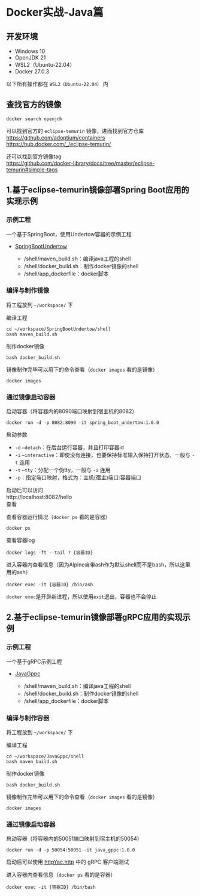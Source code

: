 # Docker实战-Java篇

## 开发环境
- Windows 10
- OpenJDK 21
- WSL2（Ubuntu-22.04）
- Docker 27.0.3

以下所有操作都在 ``WSL2（Ubuntu-22.04）`` 内

## 查找官方的镜像

```
docker search openjdk
```
可以找到官方的 ``eclipse-temurin`` 镜像，进而找到官方仓库  
https://github.com/adoptium/containers  
https://hub.docker.com/_/eclipse-temurin/  

还可以找到官方镜像tag  
https://github.com/docker-library/docs/tree/master/eclipse-temurin#simple-tags

## 1.基于eclipse-temurin镜像部署Spring Boot应用的实现示例

### 示例工程
一个基于SpringBoot，使用Undertow容器的示例工程

 - [SpringBootUndertow](../Java/SpringBootUndertow/)

     - /shell/maven_build.sh：编译java工程的shell
     - /shell/docker_build.sh：制作docker镜像的shell
     - /shell/app_dockerfile：docker脚本

### 编译与制作镜像

将工程放到 ``~/workspace/`` 下

编译工程
```
cd ~/workspace/SpringBootUndertow/shell
bash maven_build.sh
```
制作docker镜像
```
bash docker_build.sh
```
镜像制作完毕可以用下的命令查看（``docker images`` 看的是镜像）
```
docker images
```

### 通过镜像启动容器
启动容器（将容器内的8090端口映射到宿主机的8082）
```
docker run -d -p 8082:8090 -it spring_boot_undertow:1.0.0
```
启动参数
- ``-d`` ``–detach``：在后台运行容器，并且打印容器id
- ``-i`` ``–interactive``：即使没有连接，也要保持标准输入保持打开状态，一般与 ``-t`` 连用
- ``-t`` ``–tty``：分配一个伪tty，一般与 ``-i`` 连用
- ``-p``：指定端口映射，格式为：主机(宿主)端口:容器端口

启动后可以访问  
http://localhost:8082/hello  
查看


查看容器运行情况（``docker ps`` 看的是容器）
```
docker ps
```
查看容器log
```
docker logs -ft --tail ? {容器ID}
```
进入容器内查看信息（因为Alpine自带ash作为默认shell而不是bash，所以这里用的ash）
```
docker exec -it {容器ID} /bin/ash
```
``docker exec``是开辟新进程，所以使用``exit``退出，容器也不会停止

## 2.基于eclipse-temurin镜像部署gRPC应用的实现示例

### 示例工程
一个基于gRPC示例工程

 - [JavaGppc](../Go/Grpc/java/)

     - /shell/maven_build.sh：编译java工程的shell
     - /shell/docker_build.sh：制作docker镜像的shell
     - /shell/app_dockerfile：docker脚本

### 编译与制作容器

将工程放到 ``~/workspace/`` 下

编译工程
```
cd ~/workspace/JavaGppc/shell
bash maven_build.sh
```
制作docker镜像
```
bash docker_build.sh
```
镜像制作完毕可以用下的命令查看（``docker images`` 看的是镜像）
```
docker images
```

### 通过镜像启动容器
启动容器（将容器内的50051端口映射到宿主机的50054）
```
docker run -d -p 50054:50051 -it java_gppc:1.0.0
```

启动后可以使用 [httpYac.http](../DevTool/httpYac.http) 中的 gRPC 客户端测试

进入容器内查看信息（``docker ps`` 看的是容器）
```
docker exec -it {容器ID} /bin/bash
```
